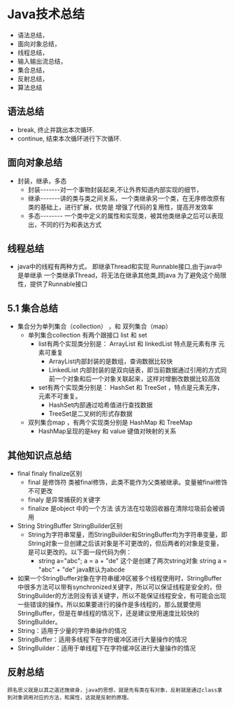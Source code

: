 # Java技术总结
  - 语法总结，
  - 面向对象总结，
  - 线程总结，
  - 输入输出流总结，
  - 集合总结，
  - 反射总结，
  - 算法总结
  
##  语法总结
  - break, 终止并跳出本次循环.
  - continue, 结束本次循环进行下次循环.
  
## 面向对象总结
  - 封装，继承，多态
    - 封装-------对一个事物封装起来,不让外界知道内部实现的细节，
    - 继承-------讲的类与类之间关系，一个类继承另一个类，在无序修改原有类的基础上，进行扩展，优势是 增强了代码的复用性，提高开发效率
    - 多态-------- 一个类中定义的属性和实现类，被其他类继承之后可以表现出，不同的行为和表达方式
## 线程总结
  - java中的线程有两种方式， 即继承Thread和实现 Runnable接口,由于java中是单继承 一个类继承Thread，将无法在继承其他类,顾java 为了避免这个局限性，提供了Runnable接口
## 5.1 集合总结
  - 集合分为单列集合（collection） ，和 双列集合（map）
    - 单列集合collection 有两个跟接口 list 和 set
      - list有两个实现类分别是： ArrayList 和 linkedList 特点是元素有序 元素可重复 
        - ArrayList内部封装的是数组，查询数据比较快
        - LinkedList 内部封装的是双向链表，即当前数据通过引用的方式同前一个对象和后一个对象关联起来，这样对增删改数据比较高效
      - set有两个实现类分别是： HashSet 和 TreeSet ，特点是元素无序，元素不可重复。
        - HashSet内部通过哈希值进行查找数据
        - TreeSet是二叉树的形式存数据
    - 双列集合map ，有两个实现类分别是 HashMap 和 TreeMap
      - HashMap呈现的是key 和 value 键值对映射的关系
## 其他知识点总结
  - final finaly finalize区别
    - final 是修饰符 类被final修饰，此类不能作为父类被继承。变量被final修饰不可更改
    - finaly 是异常捕获的关键字
    - finalize 是object 中的一个方法 该方法在垃圾回收器在清除垃圾前会被调用
  - String  StringBuffer StringBuilder区别
    - String为字符串常量，而StringBuilder和StringBuffer均为字符串变量，即String对象一旦创建之后该对象是不可更改的，但后两者的对象是变量，是可以更改的。以下面一段代码为例：
      - string  a="abc"; a = a + "de" 这个是创建了两次string对象 string a = "abc" + "de"    java默认为abcde
  - 如果一个StringBuffer对象在字符串缓冲区被多个线程使用时，StringBuffer中很多方法可以带有synchronized关键字，所以可以保证线程是安全的，但StringBuilder的方法则没有该关键字，所以不能保证线程安全，有可能会出现一些错误的操作。所以如果要进行的操作是多线程的，那么就要使用StringBuffer，但是在单线程的情况下，还是建议使用速度比较快的StringBuilder。
  - String：适用于少量的字符串操作的情况
  - StringBuffer：适用多线程下在字符缓冲区进行大量操作的情况
  - StringBuilder：适用于单线程下在字符缓冲区进行大量操作的情况
## 反射总结
    顾名思义就是以其之道还施彼身，java的思想，就是先有类在有对象，反射就是通过class拿到对象调用对应的方法，和属性，这就是反射的原理。
